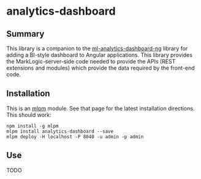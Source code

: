 # analytics-dashboard

## Summary

This library is a companion to the
[ml-analytics-dashboard-ng](https://github.com/patrickmcelwee/ml-analytics-dashboard-ng)
library for adding a BI-style dashboard to Angular applications. This library
provides the MarkLogic-server-side code needed to provide the APIs (REST
extensions and modules) which provide the data required by the front-end code.

## Installation

This is an [mlpm](http://registry.demo.marklogic.com/docs#install-mlpm) module. See that page for the latest installation directions. This should work:

    npm install -g mlpm
    mlpm install analytics-dashboard --save
    mlpm deploy -H localhost -P 8040 -u admin -p admin

## Use

TODO

